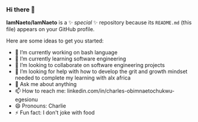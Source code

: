 ### Hi there 👋

**IamNaeto/IamNaeto** is a ✨ _special_ ✨ repository because its `README.md` (this file) appears on your GitHub profile.

Here are some ideas to get you started:

- 🔭 I’m currently working on bash language
- 🌱 I’m currently learning software engineering
- 👯 I’m looking to collaborate on software engineering projects
- 🤔 I’m looking for help with how to develop the grit and growth mindset needed to complete my learning with alx africa
- 💬 Ask me about anything
- 📫 How to reach me: linkedin.com/in/charles-obimnaetochukwu-egesionu
- 😄 Pronouns: Charlie
- ⚡ Fun fact: I don't joke with food
